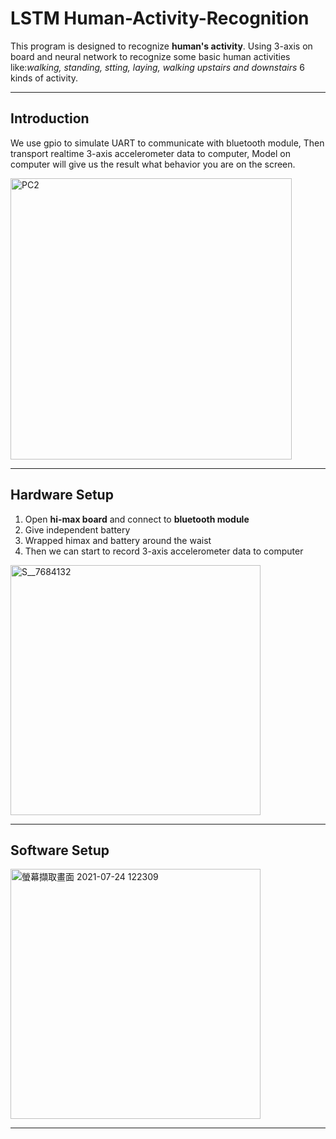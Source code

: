 # LSTM Human-Activity-Recognition
This program is designed to recognize **human's activity**. Using 3-axis on board and neural network to recognize some basic human activities 
like:*walking, standing, stting, laying, walking upstairs and downstairs* 6 kinds of activity.

------------------------------------------


## Introduction
We use gpio to simulate UART to communicate with bluetooth module, Then transport realtime 3-axis accelerometer data to computer, Model on computer will give us 
the result what behavior you are on the screen.

<img width="450" alt="PC2" src="https://user-images.githubusercontent.com/85031209/126856966-43509b72-73ea-45c5-972a-2d60e5660745.png">

----------------------------------------------------------------------------------------------------------------------


## Hardware Setup
1. Open **hi-max board** and connect to **bluetooth module**
1. Give independent battery
1. Wrapped himax and battery around the waist
1. Then we can start to record 3-axis accelerometer data to computer

<img width="400" alt="S__7684132" src="https://user-images.githubusercontent.com/87894572/126865153-cd59c10f-2f08-4df9-a804-26e428cad08f.jpg">

-----------------------------------------------------------------------------------------------------------------------



## Software Setup

<img width="400" alt="螢幕擷取畫面 2021-07-24 122309" src="https://user-images.githubusercontent.com/85031209/126857206-62240f2f-9f93-4319-bdb9-75f8ecf21ea0.png">

-----------------------------------------------------------------------------------------------------------------------
